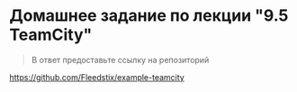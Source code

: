 # Домашнее задание по лекции "9.5 TeamCity"

> В ответ предоставьте ссылку на репозиторий

https://github.com/Fleedstix/example-teamcity